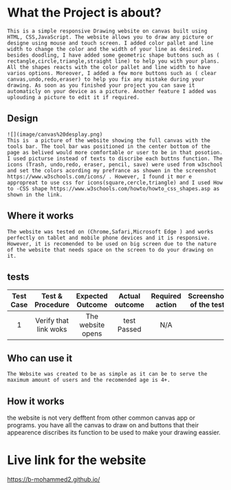 # What the Project is about?
    This is a simple responsive Drawing website on canvas built using HTML, CSS,JavaScript. The website allows you to draw any picture or designe using mouse and touch screen. I added color pallet and line width to change the color and the width of your line as desired. besides doodling, I have added some geometric shape buttons such as ( rectangle,circle,triangle,straight line) to help you with your plans. All the shapes reacts with the color pallet and line width to have varios options. Moreover, I added a few more buttons such as ( clear canvas,undo,redo,eraser) to help you fix any mistake during your drawing. As soon as you finished your project you can save it automaticly on your device as a picture. Another feature I added was uplouding a picture to edit it if required.

## Design
    ![](image/canvas%20desplay.png)
    This is  a picture of the website showing the full canvas with the tools bar. The tool bar was positioned in the center bottom of the page as belived would more comfortable or user to be in that posotion.
    I used picturse instead of texts to discribe each buttns function. The icons (Trash, undo,redo, eraser, pencil, save) were used from w3school and set the colors acording my prefrance as showen in the screenshot https://www.w3schools.com/icons/ . However, I found it mor e appropreat to use css for icons(square,cercle,triangle) and I used How to -CSS shape https://www.w3schools.com/howto/howto_css_shapes.asp as shown in the link.



## Where it works

    The website was tested on (Chrome,Safari,Microsoft Edge ) and works perfectly on tablet and mobile phone devices and it is responsive. However, it is recomended to be used on big screen due to the nature of the website that needs space on the screen to do your drawing on it.

## tests
| Test Case | Test & Procedure| Expected Outcome | Actual outcome | Required action| Screenshot of the test|
| :-------: | :-------------: | :--------------: | :------------: | :------------: | :-------------------: | 
| 1         | Verify that link woks | The website opens| test Passed| N/A          |  |

## Who can use it
    The Website was created to be as simple as it can be to serve the maximum amount of users and the recomended age is 4+.

## How it works
 the website is not very defftent from other common canvas app or programs. you have all the canvas to draw on and buttons that their appearence discribes its function to be used to make your drawing eassier.




# Live link for the website
https://b-mohammed2.github.io/